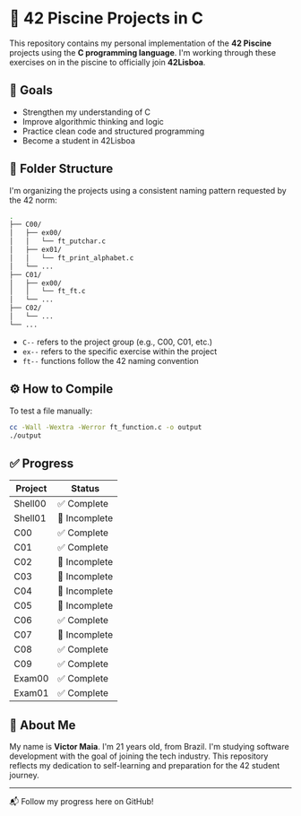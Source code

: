 # 🧠 42 Piscine Projects in C

This repository contains my personal implementation of the **42 Piscine** projects using the **C programming language**. I'm working through these exercises on in the piscine to officially join **42Lisboa**.

## 🎯 Goals

- Strengthen my understanding of C
- Improve algorithmic thinking and logic
- Practice clean code and structured programming
- Become a student in 42Lisboa

## 📁 Folder Structure

I'm organizing the projects using a consistent naming pattern requested by the 42 norm:

```bash
.
├── C00/
│   ├── ex00/
│   │   └── ft_putchar.c
│   ├── ex01/
│   │   └── ft_print_alphabet.c
│   └── ...
├── C01/
│   ├── ex00/
│   │   └── ft_ft.c
│   └── ...
├── C02/
│   └── ...
└── ...
```

- `C--` refers to the project group (e.g., C00, C01, etc.)
- `ex--` refers to the specific exercise within the project
- `ft--` functions follow the 42 naming convention

## ⚙️ How to Compile

To test a file manually:

```bash
cc -Wall -Wextra -Werror ft_function.c -o output
./output
```

## ✅ Progress

| Project | Status       |
|---------|--------------|
| Shell00    | ✅ Complete |
| Shell01    | 🔧 Incomplete |
| C00     | ✅ Complete |
| C01     | ✅ Complete |
| C02     | 🔧 Incomplete |
| C03     | 🔧 Incomplete |
| C04    | 🔧 Incomplete |
| C05    | 🔧 Incomplete |
| C06     | ✅ Complete |
| C07    | 🔧 Incomplete |
| C08     | ✅ Complete |
| C09     | ✅ Complete |
| Exam00     | ✅ Complete |
| Exam01     | ✅ Complete |

## 👤 About Me

My name is **Victor Maia**. I'm 21 years old, from Brazil. I'm studying software development with the goal of joining the tech industry. This repository reflects my dedication to self-learning and preparation for the 42 student journey.

---

📬 Follow my progress here on GitHub!  

